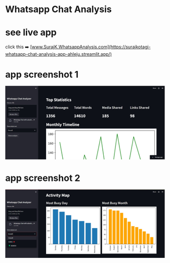 # Whatsapp Chat Analysis

# see live app

click this ➡️
[www.SurajK.WhatsappAnalysis.com](https://surajkotagi-whatsapp-chat-analysis-app-ahleju.streamlit.app/)

# app screenshot 1

![alt text](https://github.com/SurajKotagi/Whatsapp_Chat_Analysis/blob/main/images/one.jpg?raw=true)

# app screenshot 2

![alt text](https://github.com/SurajKotagi/Whatsapp_Chat_Analysis/blob/main/images/two.jpg?raw=true)
